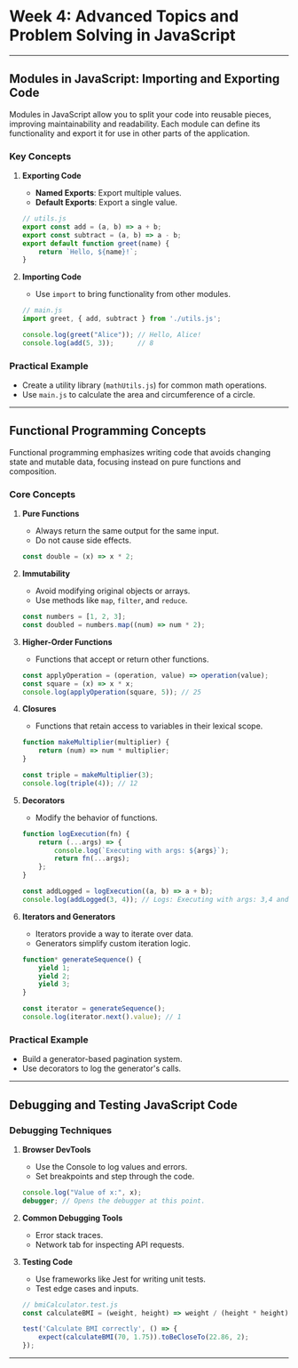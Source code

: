 # Week 4: Advanced Topics and Problem Solving in JavaScript
---

## **Modules in JavaScript: Importing and Exporting Code**
Modules in JavaScript allow you to split your code into reusable pieces, improving maintainability and readability. Each module can define its functionality and export it for use in other parts of the application.

### **Key Concepts**
1. **Exporting Code**
   - **Named Exports**: Export multiple values.
   - **Default Exports**: Export a single value.

   ```javascript
   // utils.js
   export const add = (a, b) => a + b;
   export const subtract = (a, b) => a - b;
   export default function greet(name) {
       return `Hello, ${name}!`;
   }
   ```

2. **Importing Code**
   - Use `import` to bring functionality from other modules.

   ```javascript
   // main.js
   import greet, { add, subtract } from './utils.js';

   console.log(greet("Alice")); // Hello, Alice!
   console.log(add(5, 3));      // 8
   ```

### **Practical Example**
- Create a utility library (`mathUtils.js`) for common math operations.
- Use `main.js` to calculate the area and circumference of a circle.

---

## **Functional Programming Concepts**
Functional programming emphasizes writing code that avoids changing state and mutable data, focusing instead on pure functions and composition.

### **Core Concepts**

1. **Pure Functions**
   - Always return the same output for the same input.
   - Do not cause side effects.

   ```javascript
   const double = (x) => x * 2;
   ```

2. **Immutability**
   - Avoid modifying original objects or arrays.
   - Use methods like `map`, `filter`, and `reduce`.

   ```javascript
   const numbers = [1, 2, 3];
   const doubled = numbers.map((num) => num * 2);
   ```

3. **Higher-Order Functions**
   - Functions that accept or return other functions.

   ```javascript
   const applyOperation = (operation, value) => operation(value);
   const square = (x) => x * x;
   console.log(applyOperation(square, 5)); // 25
   ```

4. **Closures**
   - Functions that retain access to variables in their lexical scope.

   ```javascript
   function makeMultiplier(multiplier) {
       return (num) => num * multiplier;
   }

   const triple = makeMultiplier(3);
   console.log(triple(4)); // 12
   ```

5. **Decorators**
   - Modify the behavior of functions.

   ```javascript
   function logExecution(fn) {
       return (...args) => {
           console.log(`Executing with args: ${args}`);
           return fn(...args);
       };
   }

   const addLogged = logExecution((a, b) => a + b);
   console.log(addLogged(3, 4)); // Logs: Executing with args: 3,4 and returns 7
   ```

6. **Iterators and Generators**
   - Iterators provide a way to iterate over data.
   - Generators simplify custom iteration logic.

   ```javascript
   function* generateSequence() {
       yield 1;
       yield 2;
       yield 3;
   }

   const iterator = generateSequence();
   console.log(iterator.next().value); // 1
   ```

### **Practical Example**
- Build a generator-based pagination system.
- Use decorators to log the generator's calls.

---

## **Debugging and Testing JavaScript Code**

### **Debugging Techniques**

1. **Browser DevTools**
   - Use the Console to log values and errors.
   - Set breakpoints and step through the code.

   ```javascript
   console.log("Value of x:", x);
   debugger; // Opens the debugger at this point.
   ```

2. **Common Debugging Tools**
   - Error stack traces.
   - Network tab for inspecting API requests.

3. **Testing Code**
   - Use frameworks like Jest for writing unit tests.
   - Test edge cases and inputs.

   ```javascript
   // bmiCalculator.test.js
   const calculateBMI = (weight, height) => weight / (height * height);

   test('Calculate BMI correctly', () => {
       expect(calculateBMI(70, 1.75)).toBeCloseTo(22.86, 2);
   });
   ```

---
